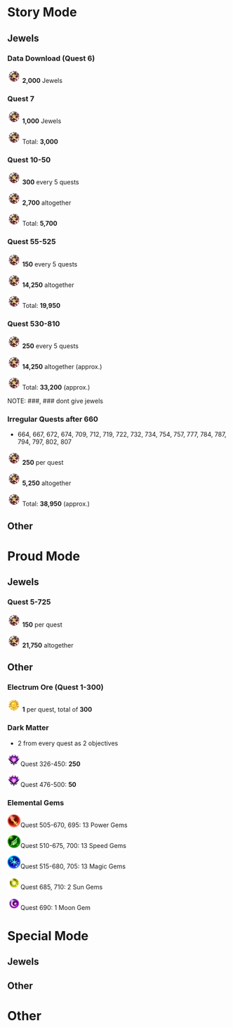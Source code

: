 # Story Mode

## Jewels
### Data Download (Quest 6)

<img src="../images/Jewel_KHUX.png" width="30" height="30" /> **2,000** Jewels

### Quest 7

<img src="../images/Jewel_KHUX.png" width="30" height="30" /> **1,000** Jewels

<img src="../images/Jewel_KHUX.png" width="30" height="30" /> Total: **3,000**

### Quest 10-50

<img src="../images/Jewel_KHUX.png" width="30" height="30" /> **300** every 5 quests

<img src="../images/Jewel_KHUX.png" width="30" height="30" /> **2,700** altogether

<img src="../images/Jewel_KHUX.png" width="30" height="30" /> Total: **5,700**

### Quest 55-525
<img src="../images/Jewel_KHUX.png" width="30" height="30" /> **150** every 5 quests

<img src="../images/Jewel_KHUX.png" width="30" height="30" /> **14,250** altogether

<img src="../images/Jewel_KHUX.png" width="30" height="30" /> Total: **19,950**

### Quest 530-810

<img src="../images/Jewel_KHUX.png" width="30" height="30" /> **250** every 5 quests

<img src="../images/Jewel_KHUX.png" width="30" height="30" /> **14,250** altogether (approx.)

<img src="../images/Jewel_KHUX.png" width="30" height="30" /> Total: **33,200** (approx.)

NOTE: ###, ###  dont give jewels

### Irregular Quests after 660

- 664, 667, 672, 674, 709, 712, 719, 722, 732, 734, 754, 757, 777, 784, 787, 794, 797, 802, 807

<img src="../images/Jewel_KHUX.png" width="30" height="30" /> **250** per quest

<img src="../images/Jewel_KHUX.png" width="30" height="30" /> **5,250** altogether

<img src="../images/Jewel_KHUX.png" width="30" height="30" /> Total: **38,950** (approx.)

## Other 


# Proud Mode

## Jewels

### Quest 5-725

<img src="../images/Jewel_KHUX.png" width="30" height="30" /> **150** per quest

<img src="../images/Jewel_KHUX.png" width="30" height="30" /> **21,750** altogether

## Other

### Electrum Ore (Quest 1-300)

<img src="../images/Electrum_Ore_KHUX.png" width="30" height="30" /> **1** per quest, total of **300**

### Dark Matter

- 2 from every quest as 2 objectives

<img src="../images/Dark_Matter_KHUX.png" width="30" height="30" />Quest 326-450: **250**

<img src="../images/Dark_Matter_KHUX.png" width="30" height="30" />Quest 476-500: **50**

### Elemental Gems

<img src="../images/Power_Gem_KHUX.png" width="30" height="30" />Quest 505-670, 695: 13 Power Gems

<img src="../images/Speed_Gem_KHUX.png" width="30" height="30" />Quest 510-675, 700: 13 Speed Gems

<img src="../images/Magic_Gem_KHUX.png" width="30" height="30" />Quest 515-680, 705: 13 Magic Gems

<img src="../images/Sun_Gem_KHUX.png" width="30" height="30" />Quest 685, 710: 2 Sun Gems

<img src="../images/Moon_Gem_KHUX.png" width="30" height="30" />Quest 690: 1 Moon Gem

# Special Mode

## Jewels

## Other

# Other

